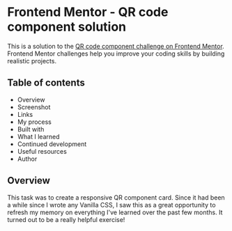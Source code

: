 # Frontend Mentor - QR code component solution

This is a solution to the [QR code component challenge on Frontend Mentor](https://www.frontendmentor.io/challenges/qr-code-component-iux_sIO_H). Frontend Mentor challenges help you improve your coding skills by building realistic projects. 

## Table of contents
  - Overview
  - Screenshot
  - Links
  - My process
  - Built with
  - What I learned
  - Continued development
  - Useful resources
  - Author

## Overview

This task was to create a responsive QR component card. Since it had been a while since I wrote any Vanilla CSS, I saw this as a great opportunity to refresh my memory on everything I've learned over the past few months. It turned out to be a really helpful exercise!

